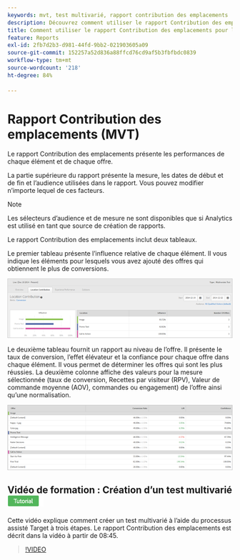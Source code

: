 ```yaml
---
keywords: mvt, test multivarié, rapport contribution des emplacements
description: Découvrez comment utiliser le rapport Contribution des emplacements pour Adobe [!DNL Target] Activités de ciblage d’expérience qui affichent les performances de chaque élément et de chaque offre.
title: Comment utiliser le rapport Contribution des emplacements pour les tests multivariés ?
feature: Reports
exl-id: 2fb7d2b3-d981-44fd-9bb2-021903605a09
source-git-commit: 152257a52d836a88ffcd76cd9af5b3fbfbdc0839
workflow-type: tm+mt
source-wordcount: '218'
ht-degree: 84%

---
```


# Rapport Contribution des emplacements (MVT)

Le rapport Contribution des emplacements présente les performances de chaque élément et de chaque offre.

La partie supérieure du rapport présente la mesure, les dates de début et de fin et l’audience utilisées dans le rapport. Vous pouvez modifier n’importe lequel de ces facteurs.

>[!NOTE]
>
>Les sélecteurs d’audience et de mesure ne sont disponibles que si Analytics est utilisé en tant que source de création de rapports.

Le rapport Contribution des emplacements inclut deux tableaux.

Le premier tableau présente l’influence relative de chaque élément. Il vous indique les éléments pour lesquels vous avez ajouté des offres qui obtiennent le plus de conversions.

![](assets/locationcontributiontop.png)

Le deuxième tableau fournit un rapport au niveau de l’offre. Il présente le taux de conversion, l’effet élévateur et la confiance pour chaque offre dans chaque élément. Il vous permet de déterminer les offres qui sont les plus réussies. La deuxième colonne affiche des valeurs pour la mesure sélectionnée (taux de conversion, Recettes par visiteur (RPV), Valeur de commande moyenne (AOV), commandes ou engagement) de l’offre ainsi qu’une normalisation.

![](assets/locationcontributionbottom.png)

## Vidéo de formation : Création d’un test multivarié ![Badge de tutoriel](/help/main/assets/tutorial.png)

Cette vidéo explique comment créer un test multivarié à l’aide du processus assisté Target à trois étapes. Le rapport Contribution des emplacements est décrit dans la vidéo à partir de 08:45.

>[!VIDEO](https://video.tv.adobe.com/v/17395)
